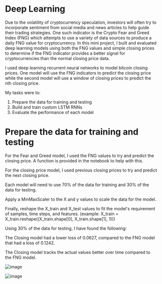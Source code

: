 # Deep Learning

Due to the volatility of cryptocurrency speculation, investors will often try to incorporate sentiment from social media and news articles to help guide their trading strategies. One such indicator is the Crypto Fear and Greed Index (FNG) which attempts to use a variety of data sources to produce a daily FNG value for cryptocurrency. In this mini project, I built and evaluated deep learning models using both the FNG values and simple closing prices to determine if the FNG indicator provides a better signal for cryptocurrencies than the normal closing price data.

I used deep learning recurrent neural networks to model bitcoin closing prices. One model will use the FNG indicators to predict the closing price while the second model will use a window of closing prices to predict the nth closing price.

My tasks were to:

1.  Prepare the data for training and testing
2.  Build and train custom LSTM RNNs
3.  Evaluate the performance of each model

# Prepare the data for training and testing

For the Fear and Greed model, I used the FNG values to try and predict the closing price. A function is provided in the notebook to help with this.

For the closing price model, I used previous closing prices to try and predict the next closing price.

Each model will need to use 70% of the data for training and 30% of the data for testing.

Apply a MinMaxScaler to the X and y values to scale the data for the model.

Finally, reshape the X_train and X_test values to fit the model's requirement of samples, time steps, and features. (example: X_train = X_train.reshape((X_train.shape[0], X_train.shape[1], 1)))


Using 30% of the data for testing, I have found the following:

The Closing model had a lower loss of 0.0627, compared to the FNG model that had a loss of 0.1242.

The Closing model tracks the actual values better over time compared to the FNG model.



![image](https://user-images.githubusercontent.com/80648280/134361125-8826e788-e7f7-488a-a282-edf10910e35c.png)


![image](https://user-images.githubusercontent.com/80648280/134361280-78a42795-2798-4529-90bf-571ceaa3e394.png)
